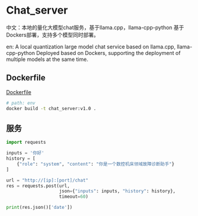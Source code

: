 # Chat_server

中文：本地的量化大模型chat服务，基于llama.cpp，llama-cpp-python
基于Dockers部署，支持多个模型同时部署。

en: A local quantization large model chat service based on llama.cpp, llama-cpp-python
Deployed based on Dockers, supporting the deployment of multiple models at the same time.

## Dockerfile

[Dockerfile](env%2FDockerfile)

```Bash
# path: env
docker build -t chat_server:v1.0 .
```

## 服务

```python
import requests

inputs = '你好'
history = [
    {"role": "system", "content": "你是一个数控机床领域故障诊断助手"}
]

url = "http://[ip]:[port]/chat"
res = requests.post(url,
                    json={"inputs": inputs, "history": history},
                    timeout=60)

print(res.json()['date'])

```